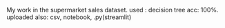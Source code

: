 My work in the supermarket sales dataset. used : decision tree acc: 100%. uploaded also: csv, notebook, .py(streamlit) 
